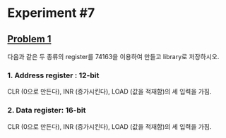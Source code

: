 # Experiment #7

## [Problem 1](problem1.md)

다음과 같은 두 종류의 register를 74163을 이용하여 만들고 library로 저장하시오.

### 1. Address register : 12-bit

CLR (0으로 만든다), INR (증가시킨다), LOAD (값을 적재함)의 세 입력을 가짐.

### 2. Data register: 16-bit

CLR (0으로 만든다), INR (증가시킨다), LOAD (값을 적재함)의 세 입력을 가짐.
